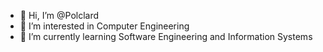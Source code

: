 - 👋 Hi, I’m @Polclard
- 👀 I’m interested in Computer Engineering
- 🌱 I’m currently learning Software Engineering and Information Systems

<!---
Polclard/Polclard is a ✨ special ✨ repository because its `README.md` (this file) appears on your GitHub profile.
You can click the Preview link to take a look at your changes.
--->
